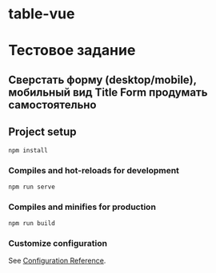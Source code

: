 # table-vue
# Тестовое задание
## Сверстать форму (desktop/mobile), мобильный вид Title Form продумать самостоятельно


## Project setup
```
npm install
```

### Compiles and hot-reloads for development
```
npm run serve
```

### Compiles and minifies for production
```
npm run build
```

### Customize configuration
See [Configuration Reference](https://cli.vuejs.org/config/).
